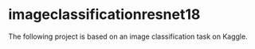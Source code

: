# imageclassificationresnet18
The following project is based on an image classification task on Kaggle. 
